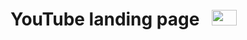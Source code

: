 # YouTube landing page &nbsp; <img src="https://github.com/Aadii-01/Youtube-Clone/assets/155726045/d63bfd62-79cc-4172-bb56-5c94bc50ec1b" width="40px" height="25"/>
